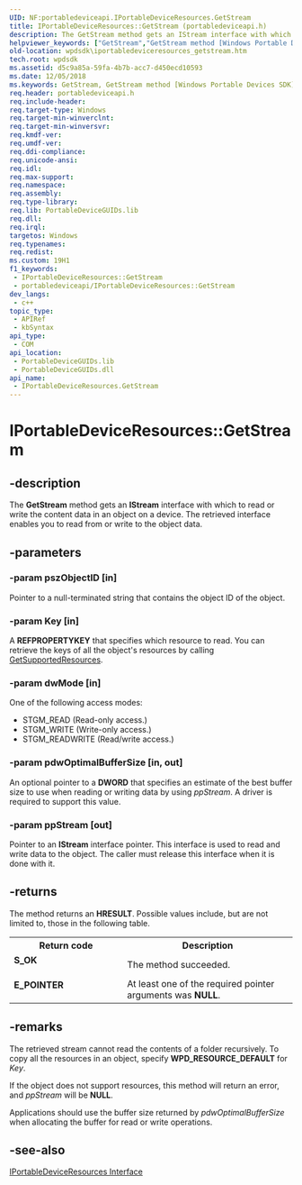 ```yaml
---
UID: NF:portabledeviceapi.IPortableDeviceResources.GetStream
title: IPortableDeviceResources::GetStream (portabledeviceapi.h)
description: The GetStream method gets an IStream interface with which to read or write the content data in an object on a device. The retrieved interface enables you to read from or write to the object data.
helpviewer_keywords: ["GetStream","GetStream method [Windows Portable Devices SDK]","GetStream method [Windows Portable Devices SDK]","IPortableDeviceResources interface","IPortableDeviceResources interface [Windows Portable Devices SDK]","GetStream method","IPortableDeviceResources.GetStream","IPortableDeviceResources::GetStream","IPortableDeviceResourcesGetStream","portabledeviceapi/IPortableDeviceResources::GetStream","wpdsdk.iportabledeviceresources_getstream"]
old-location: wpdsdk\iportabledeviceresources_getstream.htm
tech.root: wpdsdk
ms.assetid: d5c9a85a-59fa-4b7b-acc7-d450ecd10593
ms.date: 12/05/2018
ms.keywords: GetStream, GetStream method [Windows Portable Devices SDK], GetStream method [Windows Portable Devices SDK],IPortableDeviceResources interface, IPortableDeviceResources interface [Windows Portable Devices SDK],GetStream method, IPortableDeviceResources.GetStream, IPortableDeviceResources::GetStream, IPortableDeviceResourcesGetStream, portabledeviceapi/IPortableDeviceResources::GetStream, wpdsdk.iportabledeviceresources_getstream
req.header: portabledeviceapi.h
req.include-header: 
req.target-type: Windows
req.target-min-winverclnt: 
req.target-min-winversvr: 
req.kmdf-ver: 
req.umdf-ver: 
req.ddi-compliance: 
req.unicode-ansi: 
req.idl: 
req.max-support: 
req.namespace: 
req.assembly: 
req.type-library: 
req.lib: PortableDeviceGUIDs.lib
req.dll: 
req.irql: 
targetos: Windows
req.typenames: 
req.redist: 
ms.custom: 19H1
f1_keywords:
 - IPortableDeviceResources::GetStream
 - portabledeviceapi/IPortableDeviceResources::GetStream
dev_langs:
 - c++
topic_type:
 - APIRef
 - kbSyntax
api_type:
 - COM
api_location:
 - PortableDeviceGUIDs.lib
 - PortableDeviceGUIDs.dll
api_name:
 - IPortableDeviceResources.GetStream
---
```


# IPortableDeviceResources::GetStream


## -description

The <b>GetStream</b> method gets an <b>IStream</b> interface with which to read or write the content data in an object on a device. The retrieved interface enables you to read from or write to the object data.

## -parameters

### -param pszObjectID [in]

Pointer to a null-terminated string that contains the object ID of the object.

### -param Key [in]

A <b>REFPROPERTYKEY</b> that specifies which resource to read. You can retrieve the keys of all the object's resources by calling <a href="https://docs.microsoft.com/windows/desktop/api/portabledeviceapi/nf-portabledeviceapi-iportabledeviceresources-getsupportedresources">GetSupportedResources</a>.

### -param dwMode [in]

One of the following access modes:

<ul>
<li>STGM_READ (Read-only access.)</li>
<li>STGM_WRITE (Write-only access.)</li>
<li>STGM_READWRITE (Read/write access.)</li>
</ul>

### -param pdwOptimalBufferSize [in, out]

An optional pointer to a <b>DWORD</b> that specifies an estimate of the best buffer size to use when reading or writing data by using <i>ppStream</i>. A driver is required to support this value.

### -param ppStream [out]

Pointer to an <b>IStream</b> interface pointer. This interface is used to read and write data to the object. The caller must release this interface when it is done with it.

## -returns

The method returns an <b>HRESULT</b>. Possible values include, but are not limited to, those in the following table.

<table>
<tr>
<th>Return code</th>
<th>Description</th>
</tr>
<tr>
<td width="40%">
<dl>
<dt><b>S_OK</b></dt>
</dl>
</td>
<td width="60%">
The method succeeded.

</td>
</tr>
<tr>
<td width="40%">
<dl>
<dt><b>E_POINTER</b></dt>
</dl>
</td>
<td width="60%">
At least one of the required pointer arguments was <b>NULL</b>.

</td>
</tr>
</table>

## -remarks

The retrieved stream cannot read the contents of a folder recursively. To copy all the resources in an object, specify <b>WPD_RESOURCE_DEFAULT</b> for <i>Key</i>.

If the object does not support resources, this method will return an error, and <i>ppStream</i> will be <b>NULL</b>.

Applications should use the buffer size returned by <i>pdwOptimalBufferSize</i> when allocating the buffer for read or write operations.

## -see-also

<a href="https://docs.microsoft.com/windows/desktop/api/portabledeviceapi/nn-portabledeviceapi-iportabledeviceresources">IPortableDeviceResources Interface</a>

